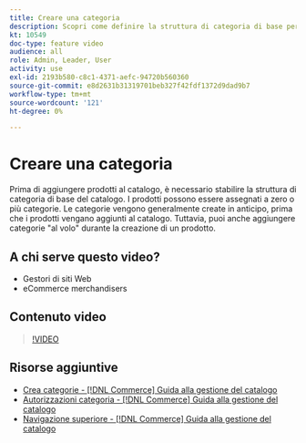 ```yaml
---
title: Creare una categoria
description: Scopri come definire la struttura di categoria di base per il catalogo dei prodotti.
kt: 10549
doc-type: feature video
audience: all
role: Admin, Leader, User
activity: use
exl-id: 2193b580-c8c1-4371-aefc-94720b560360
source-git-commit: e8d2631b31319701beb327f42fdf1372d9dad9b7
workflow-type: tm+mt
source-wordcount: '121'
ht-degree: 0%

---
```


# Creare una categoria

Prima di aggiungere prodotti al catalogo, è necessario stabilire la struttura di categoria di base del catalogo. I prodotti possono essere assegnati a zero o più categorie. Le categorie vengono generalmente create in anticipo, prima che i prodotti vengano aggiunti al catalogo. Tuttavia, puoi anche aggiungere categorie &quot;al volo&quot; durante la creazione di un prodotto.

## A chi serve questo video?

- Gestori di siti Web
- eCommerce merchandisers

## Contenuto video

>[!VIDEO](https://video.tv.adobe.com/v/343746?quality=12&learn=on)

## Risorse aggiuntive

- [Crea categorie - [!DNL Commerce] Guida alla gestione del catalogo](https://experienceleague.adobe.com/docs/commerce-admin/catalog/categories/create/category-create.html)
- [Autorizzazioni categoria - [!DNL Commerce] Guida alla gestione del catalogo](https://experienceleague.adobe.com/docs/commerce-admin/catalog/categories/category-permissions.html)
- [Navigazione superiore - [!DNL Commerce] Guida alla gestione del catalogo](https://experienceleague.adobe.com/docs/commerce-admin/catalog/catalog/navigation/navigation-top.html)
